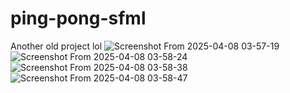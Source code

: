 # ping-pong-sfml
Another old project lol
![Screenshot From 2025-04-08 03-57-19](https://github.com/user-attachments/assets/2c5ee97d-ff86-4687-9372-931a0cb1759a)
![Screenshot From 2025-04-08 03-58-24](https://github.com/user-attachments/assets/c747a8bd-fe35-4e5a-bc61-11abc6e5372b)
![Screenshot From 2025-04-08 03-58-38](https://github.com/user-attachments/assets/b42d3b1e-f495-4f41-b2b6-d64a2be7d7ae)
![Screenshot From 2025-04-08 03-58-47](https://github.com/user-attachments/assets/123faef9-bba0-4d5a-8f91-f29ec42dbab8)

